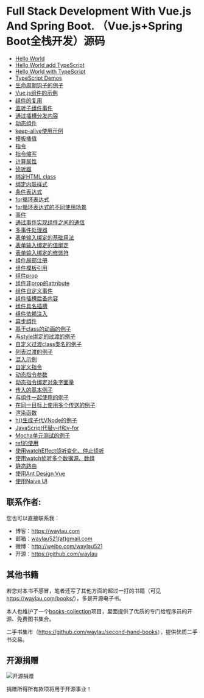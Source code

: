 # Full Stack Development With Vue.js And Spring Boot. （Vue.js+Spring Boot全栈开发）源码


* [Hello World](samples/vue-samples/hello-world)
* [Hello World add TypeScript](samples/vue-samples/hello-world-add-ts)
* [Hello World with TypeScript](samples/vue-samples/hello-world-with-ts)
* [TypeScript Demos](samples/vue-samples/typescript-demos)
* [生命周期钩子的例子](samples/vue-samples/vue-lifecycle)
* [Vue.js组件的示例](samples/vue-samples/basic-component)
* [组件的复用](samples/vue-samples/basic-component-reusable)
* [监听子组件事件](samples/vue-samples/listen-for-child-component-event)
* [通过插槽分发内容](samples/vue-samples/slot-to-serve-as-distribution-outlets-for-content)
* [动态组件](samples/vue-samples/dynamic-component)
* [keep-alive使用示例](samples/vue-samples/dynamic-component-with-keep-alive)
* [模板插值](samples/vue-samples/template-syntax-interpolation)
* [指令](samples/vue-samples/template-syntax-directive)
* [指令缩写](samples/tvue-samples/emplate-syntax-directive-shorthand)
* [计算属性](samples/vue-samples/computed-basic)
* [侦听器](samples/vue-samples/watch-basic)
* [绑定HTML class](samples/vue-samples/bind-class)
* [绑定内联样式](samples/vue-samples/bind-style)
* [条件表达式](samples/vue-samples/expression-conditional)
* [for循环表达式](samples/vue-samples/expression-for)
* [for循环表达式的不同使用场景](samples/vue-samples/expression-for-scene)
* [事件](samples/vue-samples/event-basic)
* [通过事件实现组件之间的通信](samples/vue-samples/event-communication)
* [多事件处理器](samples/vue-samples/event-muti)
* [表单输入绑定的基础用法](samples/vue-samples/form-input-binding)
* [表单输入绑定的值绑定](samples/vue-samples/form-input-binding-value-binding)
* [表单输入绑定的修饰符](samples/vue-samples/form-input-binding-modifier)
* [组件局部注册](samples/vue-samples/component-local-registration)
* [组件模板引用](samples/vue-samples/component-template-ref)
* [组件prop](samples/vue-samples/component-prop)
* [组件非prop的attribute](samples/vue-samples/component-attribute)
* [组件自定义事件](samples/vue-samples/component-custom-event)
* [组件插槽后备内容](samples/vue-samples/component-slot)
* [组件具名插槽](samples/vue-samples/component-slot-named)
* [组件依赖注入](samples/vue-samples/component-provide-inject)
* [异步组件](samples/vue-samples/component-async)
* [基于class的动画的例子](samples/vue-samples/transitions-class)
* [与style绑定的过渡的例子](samples/vue-samples/transitions-style)
* [自定义过渡class类名的例子](samples/vue-samples/transitions-custom-class)
* [列表过渡的例子](samples/vue-samples/transitions-list)
* [混入示例](samples/vue-samples/mixins-basic)
* [自定义指令](samples/vue-samples/directive-custom)
* [动态指令参数](samples/vue-samples/directive-dynamic-argument)
* [动态指令绑定对象字面量](samples/vue-samples/directive-object-literal)
* [传入的基本例子](samples/vue-samples/tteleport-basic)
* [与组件一起使用的例子](samples/vue-samples/teleport-with-component)
* [在同一目标上使用多个传送的例子](samples/vue-samples/teleport-muti)
* [渲染函数](samples/vue-samples/render-function)
* [h()生成子代VNode的例子](samples/vue-samples/render-function-children)
* [JavaScript代替v-if和v-for](samples/vue-samples/render-function-js-if-for)
* [Mocha单元测试的例子](samples/vue-samples/unit-test-mocha)
* [ref的使用](samples/vue-samples/reactivity-ref)
* [使用watchEffect侦听变化、停止侦听](samples/vue-samples/reactivity-computed-watcher-watcheffect)
* [使用watch侦听多个数据源、数组](samples/vue-samples/reactivity-computed-watcher-watch)
* [静态路由](samples/vue-samples/routing-basic)
* [使用Ant Design Vue](samples/vue-samples/ant-design-vue-button)
* [使用Naive UI](samples/vue-samples/naive-ui-button)


## 联系作者:

您也可以直接联系我：

* 博客：https://waylau.com
* 邮箱：[waylau521(at)gmail.com](mailto:waylau521@gmail.com)
* 微博：http://weibo.com/waylau521
* 开源：https://github.com/waylau


## 其他书籍

若您对本书不感冒，笔者还写了其他方面的超过一打的书籍（可见<https://waylau.com/books/>），多是开源电子书。

本人也维护了一个[books-collection](https://github.com/waylau/books-collection)项目，里面提供了优质的专门给程序员的开源、免费图书集合。

二手书集市（<https://github.com/waylau/second-hand-books>），提供优质二手书交易。

## 开源捐赠


![开源捐赠](https://waylau.com/images/showmethemoney-sm.jpg)

捐赠所得所有款项将用于开源事业！